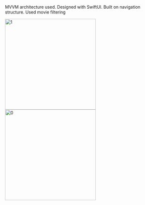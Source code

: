 MVVM architecture used.
Designed with SwiftUI.
Built on navigation structure.
Used movie filtering

<img src="https://github.com/user-attachments/assets/8d695999-e419-4be3-8a90-b1ced742b8f0" alt="1" width="300"/>
<img src="https://github.com/user-attachments/assets/db0ec872-065e-4df8-9cd2-653cdd9acf4b" alt="0" width="300"/>
